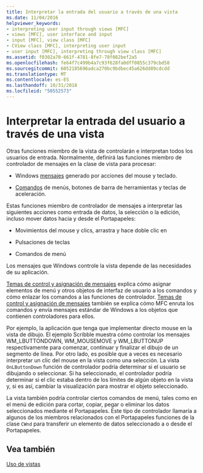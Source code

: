 ```yaml
---
title: Interpretar la entrada del usuario a través de una vista
ms.date: 11/04/2016
helpviewer_keywords:
- interpreting user input through views [MFC]
- views [MFC], user interface and input
- input [MFC], view class [MFC]
- CView class [MFC], interpreting user input
- user input [MFC], interpreting through view class [MFC]
ms.assetid: f0302a70-661f-4781-8fe7-78f082bef2a5
ms.openlocfilehash: fe64f7c499b4a7c93f628fa0dff0855c379cbd58
ms.sourcegitcommit: 6052185696adca270bc9bdbec45a626dd89cdcdd
ms.translationtype: MT
ms.contentlocale: es-ES
ms.lasthandoff: 10/31/2018
ms.locfileid: "50552573"
---
```

# <a name="interpreting-user-input-through-a-view"></a>Interpretar la entrada del usuario a través de una vista

Otras funciones miembro de la vista de controlarán e interpretan todos los usuarios de entrada. Normalmente, definirá las funciones miembro de controlador de mensajes en la clase de vista para procesar:

- Windows [mensajes](../mfc/messages.md) generado por acciones del mouse y teclado.

- [Comandos](../mfc/user-interface-objects-and-command-ids.md) de menús, botones de barra de herramientas y teclas de aceleración.

Estas funciones miembro de controlador de mensajes a interpretar las siguientes acciones como entrada de datos, la selección o la edición, incluso mover datos hacia y desde el Portapapeles:

- Movimientos del mouse y clics, arrastra y hace doble clic en

- Pulsaciones de teclas

- Comandos de menú

Los mensajes que Windows controle la vista depende de las necesidades de su aplicación.

[Temas de control y asignación de mensajes](../mfc/message-handling-and-mapping.md) explica cómo asignar elementos de menú y otros objetos de interfaz de usuario a los comandos y cómo enlazar los comandos a las funciones de controlador. [Temas de control y asignación de mensajes](../mfc/message-handling-and-mapping.md) también se explica cómo MFC enruta los comandos y envía mensajes estándar de Windows a los objetos que contienen controladores para ellos.

Por ejemplo, la aplicación que tenga que implementar directo mouse en la vista de dibujo. El ejemplo Scribble muestra cómo controlar los mensajes WM_LBUTTONDOWN, WM_MOUSEMOVE y WM_LBUTTONUP respectivamente para comenzar, continuar y finalizar el dibujo de un segmento de línea. Por otro lado, es posible que a veces es necesario interpretar un clic del mouse en la vista como una selección. La vista `OnLButtonDown` función de controlador podría determinar si el usuario se dibujando o seleccionar. Si ha seleccionado, el controlador podría determinar si el clic estaba dentro de los límites de algún objeto en la vista y, si es así, cambiar la visualización para mostrar el objeto seleccionado.

La vista también podría controlar ciertos comandos de menú, tales como en el menú de edición para cortar, copiar, pegar o eliminar los datos seleccionados mediante el Portapapeles. Este tipo de controlador llamaría a algunos de los miembros relacionados con el Portapapeles funciones de la clase `CWnd` para transferir un elemento de datos seleccionado a o desde el Portapapeles.

## <a name="see-also"></a>Vea también

[Uso de vistas](../mfc/using-views.md)

